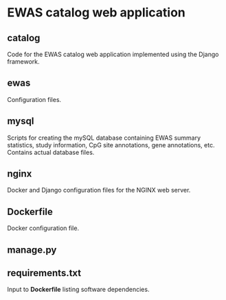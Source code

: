# EWAS catalog web application

## catalog
Code for the EWAS catalog web application
implemented using the Django framework.

## ewas
Configuration files.

## mysql
Scripts for creating the mySQL database
containing EWAS summary statistics, 
study information, 
CpG site annotations, 
gene annotations, etc.
Contains actual database files.

## nginx
Docker and Django configuration files for the NGINX web server.

## Dockerfile
Docker configuration file.

## manage.py

## requirements.txt
Input to **Dockerfile** listing software dependencies.
